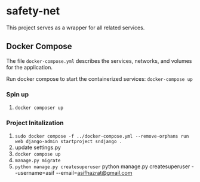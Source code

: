 # safety-net

This project serves as a wrapper for all related services.

## Docker Compose
The file `docker-compose.yml` describes the services, networks, and volumes for the application.
 
Run docker compose to start the containerized services:
`docker-compose up`

### Spin up
1. `docker composer up`
### Project Initalization
1. `sudo docker compose -f ../docker-compose.yml --remove-orphans run web django-admin startproject sndjango .`
1. update settings.py
1. `docker compose up`
1. `manage.py migrate`
1. `python manage.py createsuperuser`
python manage.py createsuperuser --username=asif --email=asifhazrat@gmail.com